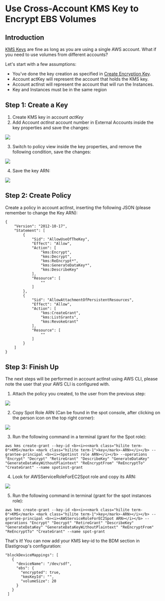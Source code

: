 # Use Cross-Account KMS Key to Encrypt EBS Volumes

## Introduction

[KMS Keys](elastigroup/tutorials/elastigroup-tasks/create-encryption-key) are fine as long as you are using a single AWS account. What if you need to use volumes from different accounts?

Let's start with a few assumptions:

- You've done the key creation as specified in [Create Encryption Key](elastigroup/tutorials/elastigroup-tasks/create-encryption-key).
- Account actKey will represent the account that holds the KMS key.
- Account actInst will represent the account that will run the Instances.
- Key and Instances must be in the same region

## Step 1: Create a Key

1. Create KMS key in account _actKey_
2. Add Account _actInst_ account number in External Accounts inside the key properties and save the changes:

<img src="/elastigroup/_media/use-cross-account-kms-key-to-encrypt-ebs-volumes_1.png" />

3. Switch to policy view inside the key properties, and remove the following condition, save the changes:

<img src="/elastigroup/_media/use-cross-account-kms-key-to-encrypt-ebs-volumes_2.png" />

4. Save the key ARN:

<img src="/elastigroup/_media/use-cross-account-kms-key-to-encrypt-ebs-volumes_3.png" />

## Step 2: Create Policy

Create a policy in account actInst, inserting the following JSON (please remember to change the Key ARN):

```
{
    "Version": "2012-10-17",
    "Statement": [
        {
            "Sid": "AllowUseOfTheKey",
            "Effect": "Allow",
            "Action": [
                "kms:Encrypt",
                "kms:Decrypt",
                "kms:ReEncrypt*",
                "kms:GenerateDataKey*",
                "kms:DescribeKey"
            ],
            "Resource": [
                ""
            ]
        },
        {
            "Sid": "AllowAttachmentOfPersistentResources",
            "Effect": "Allow",
            "Action": [
                "kms:CreateGrant",
                "kms:ListGrants",
                "kms:RevokeGrant"
            ],
            "Resource": [
                ""
            ]
        }
    ]
}

```

## Step 3: Finish Up

The next steps will be performed in account actInst using AWS CLI, please note the user that your AWS CLI is configured with.

1. Attach the policy you created, to the user from the previous step:

<img src="/elastigroup/_media/use-cross-account-kms-key-to-encrypt-ebs-volumes_4.png" />

2. Copy Spot Role ARN (Can be found in the spot console, after clicking on the person icon on the top right corner):

<img src="/elastigroup/_media/use-cross-account-kms-key-to-encrypt-ebs-volumes_5.png" />

3. Run the following command in a terminal (grant for the Spot role):

```
aws kms create-grant --key-id <b><i><<mark class="hilite term-0">KMS</mark> <mark class="hilite term-1">key</mark>-ARN></i></b> --grantee-principal <b><i><Spotinst role ARN></i></b> --operations "Encrypt" "Decrypt" "RetireGrant" "DescribeKey" "GenerateDataKey" "GenerateDataKeyWithoutPlaintext" "ReEncryptFrom" "ReEncryptTo" "CreateGrant" --name spotinst-grant

```

4. Look for AWSServiceRoleForEC2Spot role and copy its ARN:

<img src="/elastigroup/_media/use-cross-account-kms-key-to-encrypt-ebs-volumes_6.png" />

5. Run the following command in terminal (grant for the spot instances role):

```
aws kms create-grant --key-id <b><i><<mark class="hilite term-0">KMS</mark> <mark class="hilite term-1">key</mark>-ARN></i></b> --grantee-principal <b><i><AWSServiceRoleForEC2Spot ARN></i></b> --operations "Encrypt" "Decrypt" "RetireGrant" "DescribeKey" "GenerateDataKey" "GenerateDataKeyWithoutPlaintext" "ReEncryptFrom" "ReEncryptTo" "CreateGrant" --name spot-grant
```

That's it! You can now add your KMS key-id to the BDM section in Elastigroup's configuration:

```
"blockDeviceMappings": [
   {
     "deviceName": "/dev/sdf",
     "ebs": {
       "encrypted": true,
       "kmsKeyId": "",
       "volumeSize": 20
     }
   }
 ]
```

